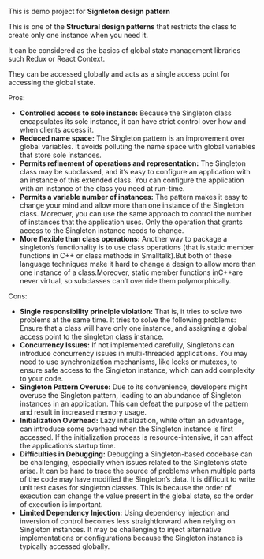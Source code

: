 This is demo project for **Signleton design pattern**

This is one of the **Structural design patterns** that restricts the class to create only one instance when you need it.

It can be considered as the basics of global state management libraries such Redux or React Context.

They can be accessed globally and acts as a single access point for accessing the global state.

Pros:
 * **Controlled access to sole instance:** Because the Singleton class encapsulates its sole instance, it can have strict control over how and when clients access it.
 * **Reduced name space:** The Singleton pattern is an improvement over global variables. It avoids polluting the name space with global variables that store sole instances.
 * **Permits refinement of operations and representation:** The Singleton class may be subclassed, and it’s easy to configure an application with an instance of this extended class. You can configure the application with an instance of the class you need at run-time.
 * **Permits a variable number of instances:** The pattern makes it easy to change your mind and allow more than one instance of the Singleton class. Moreover, you can use the same approach to control the number of instances that the application uses. Only the operation that grants access to the Singleton instance needs to change.
 * **More flexible than class operations:** Another way to package a singleton’s functionality is to use class operations (that is,static member functions in C++ or class methods in Smalltalk).But both of these language techniques make it hard to change a design to allow more than one instance of a class.Moreover, static member functions inC++are never virtual, so subclasses can’t override them polymorphically.
 
Cons:
* **Single responsibility principle violation:** That is, it tries to solve two problems at the same time. It tries to solve the following problems: Ensure that a class will have only one instance, and assigning a global access point to the singleton class instance.
* **Concurrency Issues:** If not implemented carefully, Singletons can introduce concurrency issues in multi-threaded applications. You may need to use synchronization mechanisms, like locks or mutexes, to ensure safe access to the Singleton instance, which can add complexity to your code.
* **Singleton Pattern Overuse:** Due to its convenience, developers might overuse the Singleton pattern, leading to an abundance of Singleton instances in an application. This can defeat the purpose of the pattern and result in increased memory usage.
* **Initialization Overhead:** Lazy initialization, while often an advantage, can introduce some overhead when the Singleton instance is first accessed. If the initialization process is resource-intensive, it can affect the application’s startup time.
* **Difficulties in Debugging:** Debugging a Singleton-based codebase can be challenging, especially when issues related to the Singleton’s state arise. It can be hard to trace the source of problems when multiple parts of the code may have modified the Singleton’s data. It is difficult to write unit test cases for singleton classes. This is because the order of execution can change the value present in the global state, so the order of execution is important.
* **Limited Dependency Injection:** Using dependency injection and inversion of control becomes less straightforward when relying on Singleton instances. It may be challenging to inject alternative implementations or configurations because the Singleton instance is typically accessed globally.

